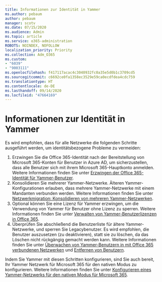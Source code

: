 ```yaml
---
title: Informationen zur Identität in Yammer
ms.author: pebaum
author: pebaum
manager: scotv
ms.date: 07/15/2020
ms.audience: Admin
ms.topic: article
ms.service: o365-administration
ROBOTS: NOINDEX, NOFOLLOW
localization_priority: Priority
ms.collection: Adm_O365
ms.custom:
- "6039"
- "9003111"
ms.openlocfilehash: f417117acac4c3040932fc0a35e5d0b1c3709cd5
ms.sourcegitcommit: c6692ce0fa1358ec3529e59ca0ecdfdea4cdc759
ms.translationtype: HT
ms.contentlocale: de-DE
ms.lasthandoff: 09/14/2020
ms.locfileid: "47664169"
---
```

# <a name="about-identity-in-yammer"></a>Informationen zur Identität in Yammer

Es wird empfohlen, dass für alle Netzwerke die folgenden Schritte ausgeführt werden, um identitätsbezogene Probleme zu vermeiden:

1. Erzwingen Sie die Office 365-Identität nach der Bereitstellung von Microsoft 365-Konten für Benutzer in Azure AD, um sicherzustellen, dass alle Benutzer sich mit ihrem Microsoft 365-Hauptkonto anmelden. Weitere Informationen finden Sie unter [Erzwingen der Office 365-Identität für Yammer-Benutzer](https://docs.microsoft.com/yammer/configure-your-yammer-network/enforce-office-365-identity).
2. Konsolidieren Sie mehrerer Yammer-Netzwerke. Älteren Yammer-Konfigurationen erlauben, dass mehrere Yammer-Netzwerke mit einem Mandanten verbunden werden. Weitere Informationen finden Sie unter [Netzwerkmigration: Konsolidieren von mehreren Yammer-Netzwerken](https://docs.microsoft.com/yammer/configure-your-yammer-network/consolidate-multiple-yammer-networks).
3. Optional können Sie eine Lizenz für Yammer erzwingen, um die Verwendung von Yammer für Benutzer ohne Lizenz zu sperren. Weitere Informationen finden Sie unter [Verwalten von Yammer-Benutzerlizenzen in Office 365](https://docs.microsoft.com/yammer/manage-yammer-users/manage-yammer-licenses-in-office-365).
4. Überprüfen Sie abschließend die Benutzerliste für ältere Yammer-Netzwerke, und sperren Sie Legacybenutzer. Es wird empfohlen, die Benutzer auszusetzen (zu deaktivieren), statt sie zu löschen, da das Löschen nicht rückgängig gemacht werden kann. Weitere Informationen finden Sie unter [Überwachen von Yammer-Benutzern in mit Office 365 verbundenen Netzwerken](https://docs.microsoft.com/yammer/manage-yammer-users/audit-users-connected-to-office-365) und [Entfernen von Benutzern](https://docs.microsoft.com/yammer/manage-yammer-users/add-block-or-remove-users#remove-users).

Indem Sie Yammer mit diesen Schritten konfigurieren, sind Sie auch bereit, Ihr Yammer Netzwerk für Microsoft 365 für den nativen Modus zu konfigurieren. Weitere Informationen finden Sie unter [Konfigurieren eines Yammer-Netzwerks für den nativen Modus für Microsoft 365](https://docs.microsoft.com/yammer/configure-your-yammer-network/native-mode).
